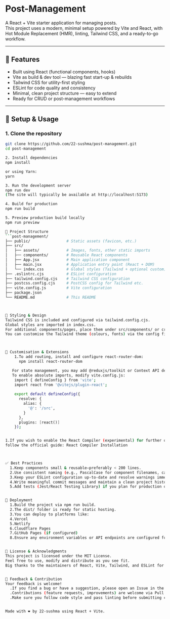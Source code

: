 # Post-Management

A React + Vite starter application for managing posts.  
This project uses a modern, minimal setup powered by Vite and React, with Hot Module Replacement (HMR), linting, Tailwind CSS, and a ready-to-go workflow.

---

## 🚀 Features

- Built using React (functional components, hooks)  
- Vite as build & dev tool — blazing fast start-up & rebuilds  
- Tailwind CSS for utility-first styling  
- ESLint for code quality and consistency  
- Minimal, clean project structure — easy to extend  
- Ready for CRUD or post-management workflows  

---

## 🧰 Setup & Usage

### 1. Clone the repository  
```bash
git clone https://github.com/22-sushma/post-management.git
cd post-management

2. Install dependencies
npm install

or using Yarn:
yarn

3. Run the development server
npm run dev
(The site will typically be available at http://localhost:5173)

4. Build for production
npm run build

5. Preview production build locally
npm run preview

📁 Project Structure
```post-management/
├── public/                # Static assets (favicon, etc.)
├── src/
│   ├── assets/            # Images, fonts, other static imports
│   ├── components/        # Reusable React components
│   ├── App.jsx            # Main application component
│   ├── main.jsx           # Application entry point (React + DOM)
│   └── index.css          # Global styles (Tailwind + optional custom)
├── .eslintrc.cjs          # ESLint configuration
├── tailwind.config.cjs    # Tailwind CSS configuration
├── postcss.config.cjs     # PostCSS config for Tailwind etc.
├── vite.config.js         # Vite configuration
├── package.json           
└── README.md              # This README



🎨 Styling & Design
Tailwind CSS is included and configured via tailwind.config.cjs.
Global styles are imported in index.css.
For additional components/pages, place them under src/components/ or create a pages/ folder if you wish.
You can customise the Tailwind theme (colours, fonts) via the config file.



🔧 Customisation & Extensions
    1.To add routing, install and configure react-router-dom:
      npm install react-router-dom

   For state management, you may add @reduxjs/toolkit or Context API depending on needs.
   To enable absolute imports, modify vite.config.js:
    import { defineConfig } from 'vite';
    import react from '@vitejs/plugin-react';
    
    export default defineConfig({
      resolve: {
        alias: {
          '@': '/src',
        }
      },
      plugins: [react()]
    });


1.If you wish to enable the React Compiler (experimental) for further optimisation,
follow the official guide: React Compiler Installation



✅ Best Practices
  1.Keep components small & reusable—preferably < 200 lines.
  2.Use consistent naming (e.g., PascalCase for component filenames, camelCase for folders/variables).
  3.Keep your ESLint configuration up-to-date and resolve warnings immediately.
  4.Write meaningful commit messages and maintain a clean project history.
  5.Add tests (Jest/React Testing Library) if you plan for production or collaboration.


🧮 Deployment
  1.Build the project via npm run build.
  2.The dist/ folder is ready for static hosting.
  3.You can deploy to platforms like:
  4.Vercel
  5.Netlify
  6.Cloudflare Pages
  7.GitHub Pages (if configured)
  8.Ensure any environment variables or API endpoints are configured for production.


🪪 License & Acknowledgments
This project is licensed under the MIT License.
Feel free to use, modify and distribute as you see fit.
Big thanks to the maintainers of React, Vite, Tailwind, and ESLint for creating these powerful tools.


💬 Feedback & Contribution
Your feedback is welcome!
  .If you find a bug or have a suggestion, please open an Issue in the repository.
  .Contributions (feature requests, improvements) are welcome via Pull Requests.
  .Make sure you follow code style and pass linting before submitting changes.


Made with ❤️ by 22-sushma using React + Vite.
